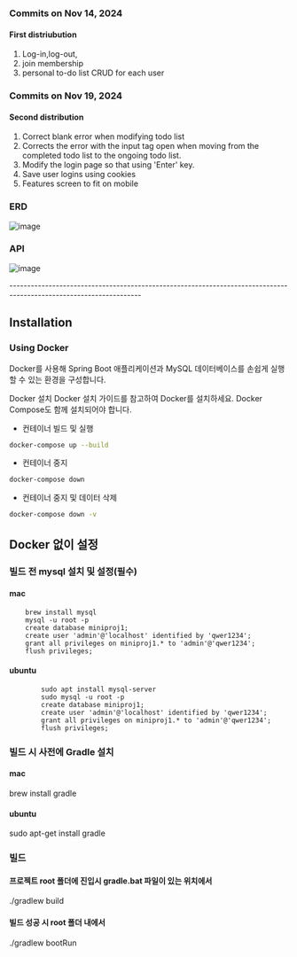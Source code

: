 ### Commits on Nov 14, 2024 
#### First distriubution
1. Log-in,log-out,
2. join membership
3. personal to-do list CRUD for each user


### Commits on Nov 19, 2024
#### Second distribution
1. Correct blank error when modifying todo list
2. Corrects the error with the input tag open when moving from the completed todo list to the ongoing todo list.
3. Modify the login page so that using 'Enter' key.
4. Save user logins using cookies
5. Features screen to fit on mobile

### ERD 
![image](https://github.com/user-attachments/assets/3d15fecb-ebc2-45b1-adea-6136f276d74c)

### API
![image](https://github.com/user-attachments/assets/4d35b749-9c50-4a86-a4e4-b0c7f86d274f)

-------------------------------------------------------------------------------------------------------------------<br>
## Installation
### Using Docker
Docker를 사용해 Spring Boot 애플리케이션과 MySQL 데이터베이스를 손쉽게 실행할 수 있는 환경을 구성합니다.

Docker 설치
Docker 설치 가이드를 참고하여 Docker를 설치하세요.
Docker Compose도 함께 설치되어야 합니다.

- 컨테이너 빌드 및 실행
```bash
docker-compose up --build
```
- 컨테이너 중지
```bash
docker-compose down
```
- 컨테이너 중지 및 데이터 삭제
```bash
docker-compose down -v
```

## Docker 없이 설정 
### 빌드 전 mysql 설치 및 설정(필수) 
#### mac     
        brew install mysql  
        mysql -u root -p
        create database miniproj1; 
        create user 'admin'@'localhost' identified by 'qwer1234';  
        grant all privileges on miniproj1.* to 'admin'@'qwer1234'; 
        flush privileges;  



#### ubuntu 
            sudo apt install mysql-server   
            sudo mysql -u root -p 
            create database miniproj1;  
            create user 'admin'@'localhost' identified by 'qwer1234'; 
            grant all privileges on miniproj1.* to 'admin'@'qwer1234';
            flush privileges;  

### 빌드 시 사전에 Gradle 설치
#### mac
brew install gradle
#### ubuntu 
sudo apt-get install gradle




### 빌드 
#### 프로젝트 root 폴더에 진입시 gradle.bat 파일이 있는 위치에서
 ./gradlew build

#### 빌드 성공 시 root 폴더 내에서
 ./gradlew bootRun
